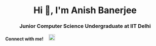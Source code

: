 <h1 align="center">Hi 👋, I'm Anish Banerjee</h1>

<h3 align="center">Junior Computer Science Undergraduate at IIT Delhi</h3>

<b>Connect with me!  &nbsp;&nbsp;&nbsp; </b>
<a href="https://www.linkedin.com/in/anish-banerjee-65442824a/" target="blank"><img src="https://raw.githubusercontent.com/rahuldkjain/github-profile-readme-generator/master/src/images/icons/Social/linked-in-alt.svg" alt="anish banerjee" height="20" width="20" /></a>
